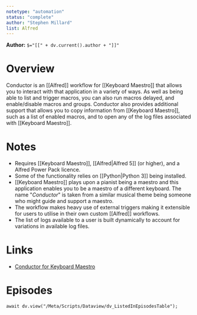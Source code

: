 ```yaml
---
notetype: "automation"
status: "complete"
author: "Stephen Millard"
list: Alfred
---
```


**Author:** `$="[[" + dv.current().author + "]]"`

# Overview
Conductor is an [[Alfred]] workflow for [[Keyboard Maestro]] that allows you to interact with that application in a variety of ways. As well as being able to list and trigger macros, you can also run macros delayed, and enable/disable macros and groups. Conductor also provides additional support that allows you to copy information from [[Keyboard Maestro]], such as a list of enabled macros, and to open any of the log files associated with [[Keyboard Maestro]].

# Notes
- Requires [[Keyboard Maestro]], [[Alfred|Alfred 5]] (or higher), and a Alfred Power Pack licence.
- Some of the functionality relies on [[Python|Python 3]] being installed.
- [[Keyboard Maestro]] plays upon a pianist being a maestro and this application enables you to be a maestro of a different keyboard. The name "*Conductor*" is taken from a similar musical theme being someone who might guide and support a maestro.
- The workflow makes heavy use of external triggers making it extensible for users to utilise in their own custom [[Alfred]] workflows.
- The list of logs available to a user is built dynamically to account for variations in available log files.

# Links
- [Conductor for Keyboard Maestro](https://www.thoughtasylum.com/alfred/alfred_conductor_for_keyboard_maestro)

# Episodes
```dataviewjs
await dv.view("/Meta/Scripts/Dataview/dv_ListedInEpisodesTable");
```
